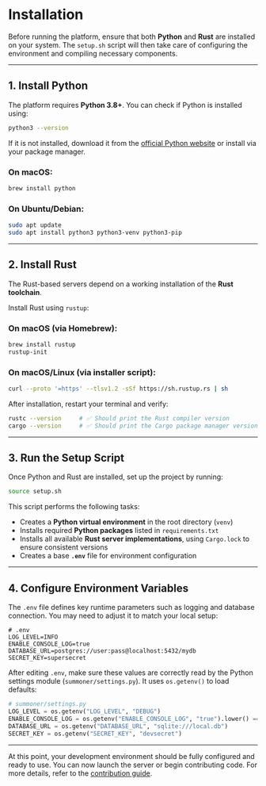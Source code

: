 # Installation

Before running the platform, ensure that both **Python** and **Rust** are installed on your system. The `setup.sh` script will then take care of configuring the environment and compiling necessary components.

---

## 1. Install Python

The platform requires **Python 3.8+**. You can check if Python is installed using:

```bash
python3 --version
```

If it is not installed, download it from the [official Python website](https://www.python.org/downloads/) or install via your package manager.

### On macOS:

```bash
brew install python
```

### On Ubuntu/Debian:

```bash
sudo apt update
sudo apt install python3 python3-venv python3-pip
```

---

## 2. Install Rust

The Rust-based servers depend on a working installation of the **Rust toolchain**.

Install Rust using `rustup`:

### On macOS (via Homebrew):

```bash
brew install rustup
rustup-init
```

### On macOS/Linux (via installer script):

```bash
curl --proto '=https' --tlsv1.2 -sSf https://sh.rustup.rs | sh
```

After installation, restart your terminal and verify:

```bash
rustc --version     # ✅ Should print the Rust compiler version
cargo --version     # ✅ Should print the Cargo package manager version
```

---

## 3. Run the Setup Script

Once Python and Rust are installed, set up the project by running:

```bash
source setup.sh
```

This script performs the following tasks:

- Creates a **Python virtual environment** in the root directory (`venv`)
- Installs required **Python packages** listed in `requirements.txt`
- Installs all available **Rust server implementations**, using `Cargo.lock` to ensure consistent versions
- Creates a base **`.env`** file for environment configuration

---

## 4. Configure Environment Variables

The `.env` file defines key runtime parameters such as logging and database connection. You may need to adjust it to match your local setup:

```dotenv
# .env
LOG_LEVEL=INFO
ENABLE_CONSOLE_LOG=true
DATABASE_URL=postgres://user:pass@localhost:5432/mydb
SECRET_KEY=supersecret
```

After editing `.env`, make sure these values are correctly read by the Python settings module (`summoner/settings.py`). It uses `os.getenv()` to load defaults:

```python
# summoner/settings.py
LOG_LEVEL = os.getenv("LOG_LEVEL", "DEBUG")
ENABLE_CONSOLE_LOG = os.getenv("ENABLE_CONSOLE_LOG", "true").lower() == "true"
DATABASE_URL = os.getenv("DATABASE_URL", "sqlite:///local.db")
SECRET_KEY = os.getenv("SECRET_KEY", "devsecret")
```

---

At this point, your development environment should be fully configured and ready to use. You can now launch the server or begin contributing code. For more details, refer to the [contribution guide](doc_contribute_to_server.md).